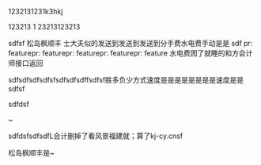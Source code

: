 1232131231k3hkj


123213
1
23213123213



sdfsf
松岛枫顺丰
士大夫似的发送到发送到发送到分手费水电费手动是是
sdf
pr: featurepr: featurepr: featurepr: featurepr: feature
水电费困了就睡的和方会计师接口返回


sdfsdfsdfsdfsfsdfsdfsdffsdfsf胜多负少方式速度是是是是是是是是速度是是 
sdfsf



sdfdsf

~

sdfdsfsdfsdfL会计删掉了看风景福建就；算了kj-cy.cnsf

松岛枫顺丰是~